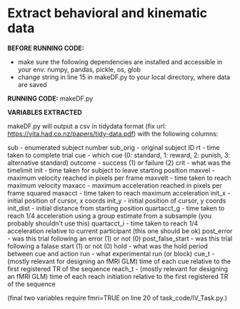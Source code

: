 # Extract behavioral and kinematic data

**BEFORE RUNNING CODE:**

- make sure the following dependencies are installed and accessible in your env: numpy, pandas, pickle, os, glob  
- change string in line 15 in makeDF.py to your local directory, where data are saved  

**RUNNING CODE:**
makeDF.py

**VARIABLES EXTRACTED**

makeDF.py will output a csv in tidydata format (fix url: https://vita.had.co.nz/papers/tidy-data.pdf) with the following columns:  

sub - enumerated subject number
sub_orig - original subject ID
rt - time taken to complete trial
cue - which cue (0: standard, 1: reward, 2: punish, 3: alternative standard)
outcome - success (1) or failure (2)
crit - what was the timelimit
init - time taken for subject to leave starting position
maxvel - maximum velocity reached in pixels per frame
maxvelt - time taken to reach maximum velocity
maxacc - maximum acceleration reached in pixels per frame squared
maxacct - time taken to reach maximum acceleration
init_x - initial position of cursor, x coords
init_y - initial position of cursor, y coords
init_dist - initial distance from starting position
quartacct_g - time taken to reach 1/4 acceleration using a group estimate from a subsample (you probably shouldn't use this)
quartacct_i - time taken to reach 1/4 acceleration relative to current participant (this one should be ok)
post_error - was this trial following an error (1) or not (0)
post_false_start - was this trial following a falase start (1) or not (0)
hold - what was the hold period between cue and action
run - what experimental run (or block)
cue_t - (mostly relevant for designing an fMRI GLM) time of each cue relative to the first registered TR of the sequence
reach_t - (mostly relevant for designing an fMRI GLM) time of each reach initiation relative to the first registered TR of the sequence

(final two variables require fmri=TRUE on line 20 of task_code/IV_Task.py.)
